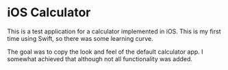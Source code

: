 # iOS Calculator

This is a test application for a calculator implemented in iOS. This is my first time using Swift, so there was some learning curve. 

The goal was to copy the look and feel of the default calculator app. I somewhat achieved that although not all functionality was added. 
